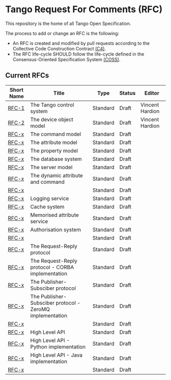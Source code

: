 # Tango Request For Comments (RFC)

This repository is the home of all Tango Open Specification.

The process to add or change an RFC is the following:

- An RFC is created and modified by pull requests according to the Collective Code Construction Contract [(C4)](https://github.com/unprotocols/rfc/blob/master/1/README.md).
- The RFC life-cycle SHOULD follow the life-cycle defined in the Consensus-Oriented Specification System [(COSS)](https://github.com/unprotocols/rfc/blob/master/2/README.md).

## Current RFCs

Short Name   | Title                                                         | Type     | Status     | Editor
-------------|---------------------------------------------------------------|----------|------------|-------
[RFC-1](1)   | The Tango control system                                      | Standard | Draft      | Vincent Hardion
[RFC-2](2)   | The device object model                                       | Standard | Draft      | Vincent Hardion
[RFC-x](x)   | The command model                                             | Standard | Draft      | 
[RFC-x](x)   | The attribute model                                           | Standard | Draft      | 
[RFC-x](x)   | The property model                                            | Standard | Draft      | 
[RFC-x](x)   | The database system                                           | Standard | Draft      | 
[RFC-x](x)   | The server model                                              | Standard | Draft      | 
[RFC-x](x)   | The dynamic attribute and command                             | Standard | Draft      | 
[RFC-x](x)   |                                                               | Standard | Draft      | 
[RFC-x](x)   | Logging service                                               | Standard | Draft      | 
[RFC-x](x)   | Cache system                                                  | Standard | Draft      | 
[RFC-x](x)   | Memorised attribute service                                   | Standard | Draft      | 
[RFC-x](x)   | Authorisation system                                          | Standard | Draft      | 
[RFC-x](x)   |                                                               | Standard | Draft      | 
[RFC-x](x)   | The Request-Reply protocol                                    | Standard | Draft      | 
[RFC-x](x)   | The Request-Reply protocol - CORBA implementation             | Standard | Draft      | 
[RFC-x](x)   | The Publisher-Subsciber protocol                              | Standard | Draft      | 
[RFC-x](x)   | The Publisher-Subsciber protocol - ZeroMQ implementation      | Standard | Draft      | 
[RFC-x](x)   |                                                               | Standard | Draft      | 
[RFC-x](x)   | High Level API                                                | Standard | Draft      | 
[RFC-x](x)   | High Level API - Python implementation                        | Standard | Draft      | 
[RFC-x](x)   | High Level API - Java   implementation                        | Standard | Draft      | 
[RFC-x](x)   |                                                               | Standard | Draft      | 
